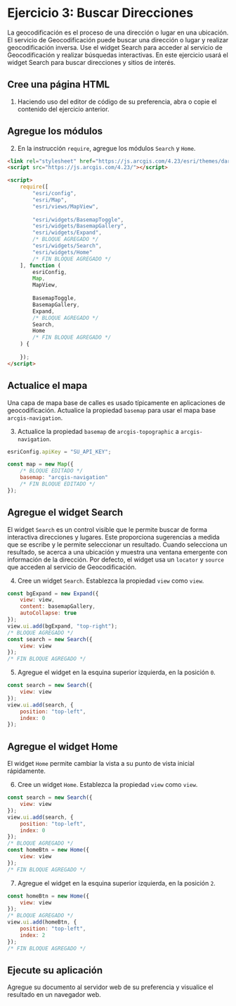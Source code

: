 # Ejercicio 3: Buscar Direcciones
La geocodificación es el proceso de una dirección o lugar en una ubicación. El servicio de Geocodificación puede buscar una dirección o lugar y realizar geocodificación inversa. Use el widget Search para acceder al servicio de Geocodificación y realizar búsquedas interactivas.
En este ejercicio usará el widget Search para buscar direcciones y sitios de interés.
## Cree una página HTML
1. Haciendo uso del editor de código de su preferencia, abra o copie el contenido del ejercicio anterior.
## Agregue los módulos
2. En la instrucción `require`, agregue los módulos `Search` y `Home`.
```html
<link rel="stylesheet" href="https://js.arcgis.com/4.23/esri/themes/dark/main.css">
<script src="https://js.arcgis.com/4.23/"></script>

<script>
    require([
        "esri/config",
        "esri/Map",
        "esri/views/MapView",
        
        "esri/widgets/BasemapToggle",
        "esri/widgets/BasemapGallery",
        "esri/widgets/Expand",
        /* BLOQUE AGREGADO */
        "esri/widgets/Search",
        "esri/widgets/Home"
        /* FIN BLOQUE AGREGADO */
    ], function (
        esriConfig,
        Map,
        MapView,
        
        BasemapToggle, 
        BasemapGallery,
        Expand,
        /* BLOQUE AGREGADO */
        Search,
        Home
        /* FIN BLOQUE AGREGADO */
    ) {
        
    });
</script>
```
## Actualice el mapa
Una capa de mapa base de calles es usado típicamente en aplicaciones de geocodificación. Actualice la propiedad `basemap` para usar el mapa base `arcgis-navigation`.

3. Actualice la propiedad `basemap` de `arcgis-topographic` a `arcgis-navigation`.
```javascript
esriConfig.apiKey = "SU_API_KEY";

const map = new Map({
    /* BLOQUE EDITADO */
    basemap: "arcgis-navigation"
    /* FIN BLOQUE EDITADO */ 
});
```
## Agregue el widget Search
El widget `Search` es un control visible que le permite buscar de forma interactiva direcciones y lugares. Este proporciona sugerencias a medida que se escribe y le permite seleccionar un resultado. Cuando selecciona un resultado, se acerca a una ubicación y muestra una ventana emergente con información de la dirección. Por defecto, el widget usa un `locator` y `source` que acceden al servicio de Geocodificación. 

4. Cree un widget `Search`. Establezca la propiedad `view` como `view`.
```javascript
const bgExpand = new Expand({
    view: view,
    content: basemapGallery,
    autoCollapse: true
});
view.ui.add(bgExpand, "top-right");
/* BLOQUE AGREGADO */
const search = new Search({
    view: view
});
/* FIN BLOQUE AGREGADO */
```
5. Agregue  el widget en la esquina superior izquierda, en la posición `0`.
```javascript
const search = new Search({
    view: view
});
view.ui.add(search, {
    position: "top-left",
    index: 0
});
```
## Agregue el widget Home
El widget `Home` permite cambiar la vista a su punto de vista inicial rápidamente.

6. Cree un widget `Home`. Establezca la propiedad `view` como `view`.
```javascript
const search = new Search({
    view: view
});
view.ui.add(search, {
    position: "top-left",
    index: 0
});
/* BLOQUE AGREGADO */
const homeBtn = new Home({
    view: view
});
/* FIN BLOQUE AGREGADO */
```
7. Agregue  el widget en la esquina superior izquierda, en la posición `2`.
```javascript
const homeBtn = new Home({
    view: view
});
/* BLOQUE AGREGADO */
view.ui.add(homeBtn, {
    position: "top-left",
    index: 2
});
/* FIN BLOQUE AGREGADO */
```
## Ejecute su aplicación
Agregue su documento al servidor web de su preferencia y visualice el resultado en un navegador web.
